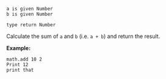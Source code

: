 ```thy
a is given Number
b is given Number

type return Number
```

Calculate the sum of `a` and `b` (i.e. `a + b`) and return the result.

**Example:**

```thy
math.add 10 2
Print 12
print that
```
